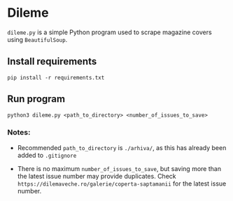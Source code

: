 # Dileme

`dileme.py` is a simple Python program used to scrape magazine covers using `BeautifulSoup`.

## Install requirements

`pip install -r requirements.txt`

## Run program

`python3 dileme.py <path_to_directory> <number_of_issues_to_save>`

### Notes:

- Recommended `path_to_directory` is `./arhiva/`, as this has already been added to `.gitignore`

- There is no maximum `number_of_issues_to_save`, but saving more than the latest issue number may provide duplicates. Check `https://dilemaveche.ro/galerie/coperta-saptamanii` for the latest issue number.
